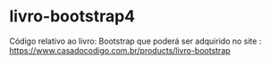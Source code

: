 # livro-bootstrap4

Código relativo ao livro: Bootstrap que poderá ser adquirido no site : https://www.casadocodigo.com.br/products/livro-bootstrap
